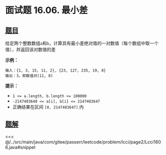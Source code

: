 # 面试题 16.06. 最小差

## [题目](https://leetcode.cn/problems/smallest-difference-lcci/)
给定两个整数数组`a`和`b`，计算具有最小差绝对值的一对数值（每个数组中取一个值），并返回该对数值的差

**示例：**

```
输入：{1, 3, 15, 11, 2}, {23, 127, 235, 19, 8}
输出：3，即数值对(11, 8)
```

**提示：**

* `1 <= a.length, b.length <= 100000`
* `-2147483648 <= a[i], b[i] <= 2147483647`
* 正确结果在区间 `[0, 2147483647]` 内


## [题解](https://github.com/PasseRR/JavaLeetCode/blob/master/src/main/java/com/gitee/passerr/leetcode/problem/lcci/page2/Lcci1606.java)

<<< @/../src/main/java/com/gitee/passerr/leetcode/problem/lcci/page2/Lcci1606.java#snippet
